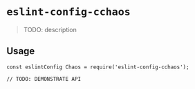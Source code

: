 # `eslint-config-cchaos`

> TODO: description

## Usage

```
const eslintConfig Chaos = require('eslint-config-cchaos');

// TODO: DEMONSTRATE API
```
